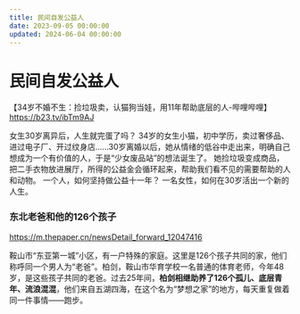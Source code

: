 ```yaml
---
title: 民间自发公益人
date: 2023-09-05 00:00:00
updated: 2024-06-04 00:00:00
---
```


# 民间自发公益人

【34岁不婚不生：捡垃圾卖，认猫狗当娃，用11年帮助底层的人-哔哩哔哩】 https://b23.tv/ibTm9AJ

女生30岁离异后，人生就完蛋了吗？
34岁的女生小猫，初中学历，卖过奢侈品、进过电子厂、开过纹身店......30岁离婚以后，她从情绪的低谷中走出来，明确自己想成为一个有价值的人，于是“少女废品站”的想法诞生了。
她捡垃圾变成商品，把二手衣物放进展厅，所得的公益金会循环起来，帮助我们看不见的需要帮助的人和动物。
一个人，如何坚持做公益十一年？
一名女性，如何在30岁活出一个新的人生。

### 东北老爸和他的126个孩子

https://m.thepaper.cn/newsDetail_forward_12047416

鞍山市“东亚第一城”小区，有一户特殊的家庭。这里是126个孩子共同的家，他们称呼同一个男人为“老爸”。柏剑，鞍山市华育学校一名普通的体育老师，今年48岁，是这些孩子共同的老爸。过去25年间，**柏剑相继助养了126个孤儿、底层青年、流浪混混**，他们来自五湖四海，在这个名为“梦想之家”的地方，每天重复做着同一件事情——跑步。
